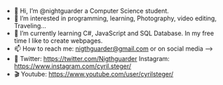 - 👋 Hi, I’m @nightguarder a Computer Science student.
- 👀 I’m interested in programming, learning, Photography, video editing, Traveling...
- 🌱 I’m currently learning C#, JavaScript and SQL Database. In my free time I like to create webpages.
- 📫 How to reach me: nigthguarder@gmail.com or on social media -->
- 📢 Twitter: https://twitter.com/Nigthguarder Instagram: https://www.instagram.com/cyril.steger/ 
- 🎬 Youtube: https://www.youtube.com/user/cyrilsteger/
